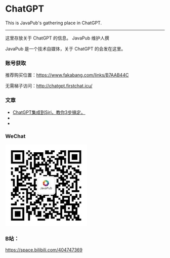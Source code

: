 # ChatGPT
This is JavaPub's gathering place in ChatGPT.

---

这里存放关于 ChatGPT 的信息。 JavaPub 维护人撰

JavaPub 是一个技术自媒体，关于 ChatGPT 的会发在这里。


### 账号获取

推荐购买位置：<https://www.fakabang.com/links/B7AAB44C>

无需梯子访问：<http://chatgpt.firstchat.icu/>


### 文章

- [ChatGPT集成到Siri，教你3步搞定。](https://www.douyin.com/video/7201771558904319247)
- []()
- []()

### WeChat


<a name="公众号"><img src="68747470733a2f2f747661342e73696e61696d672e636e2f6d773639302f30303746334343386c793168306a7065627a6235316a33303736303736676c772e6a7067.jpeg" alt="公众号"></a>




### B站：

https://space.bilibili.com/404747369

